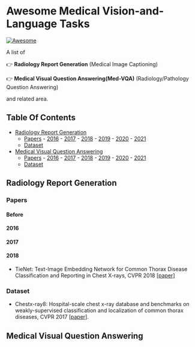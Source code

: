 # Awesome Medical Vision-and-Language Tasks

[![Awesome](https://awesome.re/badge.svg)](https://awesome.re)

A list of 

:point_right: **Radiology Report Generation** (Medical Image Captioning)

:point_right: **Medical Visual Question Answering(Med-VQA)** (Radiology/Pathology Question Answering)

and related area. 

## Table Of Contents
- [Radiology Report Generation](#report)
  - [Papers](#papers) - [2016](#2016) - [2017](#2017) - [2018](#2018) - [2019](#2019) - [2020](#2020) - [2021](#2021)
  - [Dataset](#dataset)
- [Medical Visual Question Answering](#medical)
  - [Papers](#papers) - [2016](#2016) - [2017](#2017) - [2018](#2018) - [2019](#2019) - [2020](#2020) - [2021](#2021)
  - [Dataset](#dataset)

## Radiology Report Generation
### Papers
#### Before 

#### 2016

#### 2017

#### 2018
* TieNet: Text-Image Embedding Network for Common Thorax Disease Classification and Reporting in Chest X-rays, CVPR 2018 [[paper]](https://openaccess.thecvf.com/content_cvpr_2018/html/Wang_TieNet_Text-Image_Embedding_CVPR_2018_paper.html)


### Dataset
* Chestx-ray8: Hospital-scale chest x-ray database and benchmarks on weakly-supervised classification and localization of common thorax diseases, CVPR 2017 [[paper]](http://openaccess.thecvf.com/content_cvpr_2017/papers/Wang_ChestX-ray8_Hospital-Scale_Chest_CVPR_2017_paper.pdf).

## Medical Visual Question Answering


